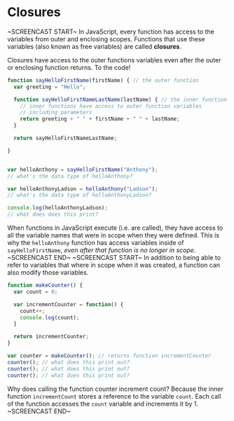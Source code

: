 # Closures
~SCREENCAST START~
In JavaScript, every function has access to the variables from outer and enclosing scopes. Functions that use these variables (also known as free variables) are called **closures**.

Closures have access to the outer functions variables even after the outer or enclosing function returns. To the code!

```js
function sayHelloFirstName(firstName) { // the outer function
  var greeting = "Hello";

  function sayHelloFirstNameLastName(lastName) { // the inner function
    // inner functions have access to outer function variables
    // including parameters
    return greeting + " " + firstName + " " + lastName;
  }

  return sayHelloFirstNameLastName;

}


var helloAnthony = sayHelloFirstName("Anthony");
// what's the data type of helloAnthony?

var helloAnthonyLadson = helloAnthony("Ladson");
// what's the data type of helloAnthonyLadson?

console.log(helloAnthonyLadson);
// what does does this print?
```

When functions in JavaScript execute (i.e. are called), they have access to all the variable names that were in scope when they were defined. This is why the `helloAnthony` function has access variables inside of `sayHelloFirstName`, *even after that function is no longer in scope*.
~SCREENCAST END~
~SCREENCAST START~
In addition to being able to refer to variables that where in scope when it was created, a function can also modify those variables.

```js
function makeCounter() {
  var count = 0;

  var incrementCounter = function() {
    count++;
    console.log(count);
  }

  return incrementCounter;
}

var counter = makeCounter(); // returns function incrementCounter
counter(); // what does this print out?
counter(); // what does this print out?
counter(); // what does this print out?
```

Why does calling the function counter increment count? Because the inner function `incrementCount` stores a reference to the variable `count`. Each call of the function accesses the `count` variable and increments it by 1.
~SCREENCAST END~
